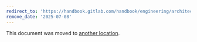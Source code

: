```yaml
---
redirect_to: 'https://handbook.gitlab.com/handbook/engineering/architecture/design-documents/runner_admission_controller/'
remove_date: '2025-07-08'
---
```


This document was moved to [another location](https://handbook.gitlab.com/handbook/engineering/architecture/design-documents/runner_admission_controller/).

<!-- This redirect file can be deleted after <2025-07-08>. -->
<!-- Redirects that point to other docs in the same project expire in three months. -->
<!-- Redirects that point to docs in a different project or site (for example, link is not relative and starts with `https:`) expire in one year. -->
<!-- Before deletion, see: https://docs.gitlab.com/ee/development/documentation/redirects.html -->
